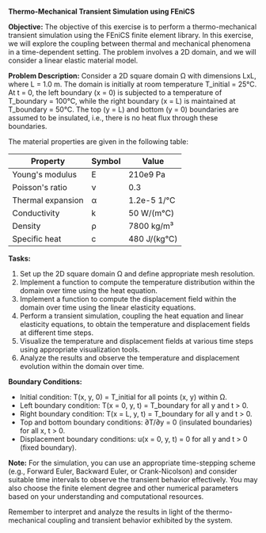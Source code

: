**Thermo-Mechanical Transient Simulation using FEniCS**

**Objective:**
The objective of this exercise is to perform a thermo-mechanical transient simulation using the FEniCS finite element library. In this exercise, we will explore the coupling between thermal and mechanical phenomena in a time-dependent setting. The problem involves a 2D domain, and we will consider a linear elastic material model.

**Problem Description:**
Consider a 2D square domain Ω with dimensions LxL, where L = 1.0 m. The domain is initially at room temperature T_initial = 25°C. At t = 0, the left boundary (x = 0) is subjected to a temperature of T_boundary = 100°C, while the right boundary (x = L) is maintained at T_boundary = 50°C. The top (y = L) and bottom (y = 0) boundaries are assumed to be insulated, i.e., there is no heat flux through these boundaries.

The material properties are given in the following table:

| Property         | Symbol   | Value  | 
|------------------|----------|---------------------------|
| Young's modulus  | E        | 210e9 Pa                  | 
| Poisson's ratio  | ν        | 0.3                       | 
| Thermal expansion| α        | 1.2e-5 1/°C              | 
| Conductivity     | k        | 50 W/(m°C)                | 
| Density          | ρ        | 7800 kg/m³                | 
| Specific heat    | c        | 480 J/(kg°C)              |


**Tasks:**
1. Set up the 2D square domain Ω and define appropriate mesh resolution.
2. Implement a function to compute the temperature distribution within the domain over time using the heat equation.
3. Implement a function to compute the displacement field within the domain over time using the linear elasticity equations.
4. Perform a transient simulation, coupling the heat equation and linear elasticity equations, to obtain the temperature and displacement fields at different time steps.
5. Visualize the temperature and displacement fields at various time steps using appropriate visualization tools.
6. Analyze the results and observe the temperature and displacement evolution within the domain over time.

**Boundary Conditions:**
- Initial condition: T(x, y, 0) = T_initial for all points (x, y) within Ω.
- Left boundary condition: T(x = 0, y, t) = T_boundary for all y and t > 0.
- Right boundary condition: T(x = L, y, t) = T_boundary for all y and t > 0.
- Top and bottom boundary conditions: ∂T/∂y = 0 (insulated boundaries) for all x, t > 0.
- Displacement boundary conditions: u(x = 0, y, t) = 0 for all y and t > 0 (fixed boundary).

**Note:**
For the simulation, you can use an appropriate time-stepping scheme (e.g., Forward Euler, Backward Euler, or Crank-Nicolson) and consider suitable time intervals to observe the transient behavior effectively. You may also choose the finite element degree and other numerical parameters based on your understanding and computational resources.

Remember to interpret and analyze the results in light of the thermo-mechanical coupling and transient behavior exhibited by the system.
